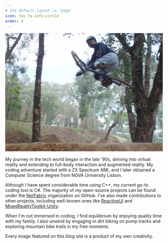 ```yaml
---
# the default layout is 'page'
icon: fas fa-info-circle
order: 4
---
```


![BMX](/assets/img/BMX.jpg)

My journey in the tech world began in the late '90s, delving into virtual reality and extending to full-body interaction and augmented reality. My coding adventure started with a ZX Spectrum 48K, and I later obtained a Computer Science degree from NOVA University Lisbon.

Although I have spent considerable time using C++, my current go-to coding tool is C#. The majority of my open-source projects can be found under the [NetFabric](https://github.com/NetFabric) organization on GitHub. I've also made contributions to other projects, including well-known ones like [ReactiveUI](https://github.com/reactiveui/ReactiveUI) and [MixedRealityToolkit-Unity](https://github.com/microsoft/MixedRealityToolkit-Unity).

When I'm not immersed in coding, I find equilibrium by enjoying quality time with my family. I also unwind by engaging in dirt biking on pump tracks and exploring mountain bike trails in my free moments.

Every image featured on this blog site is a product of my own creativity.
